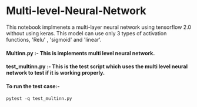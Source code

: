 # Multi-level-Neural-Network
This notebook implmenets a multi-layer neural network using tensorflow 2.0 without using keras. This model can use only 3 types of activation functions, 'Relu' , 'sigmoid' and 'linear'.

#### Multinn.py :- This is implements multi level neural network.
#### test_multinn.py :- This is the test script which uses the multi level neural network to test if it is working properly.

#### To run the test case:-
```python
pytest -q test_multinn.py  
```


